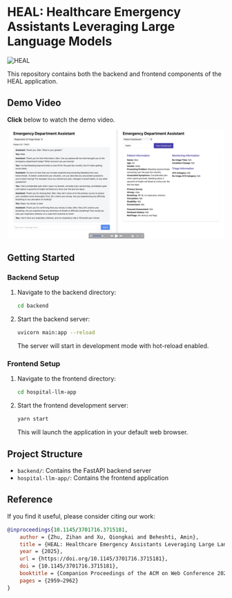 # HEAL: Healthcare Emergency Assistants Leveraging Large Language Models


![HEAL](./HEAL%20Process.png)

This repository contains both the backend and frontend components of the HEAL application.

## Demo Video

**Click** below to watch the demo video.

[![HEAL Demo](demo_cover.jpeg)](https://youtu.be/qFew6FUd1gU)

## Getting Started

### Backend Setup
1. Navigate to the backend directory:
   ```bash
   cd backend
   ```

2. Start the backend server:
   ```bash
   uvicorn main:app --reload
   ```
   The server will start in development mode with hot-reload enabled.

### Frontend Setup
1. Navigate to the frontend directory:
   ```bash
   cd hospital-llm-app
   ```

2. Start the frontend development server:
   ```bash
   yarn start
   ```
   This will launch the application in your default web browser.

## Project Structure
- `backend/`: Contains the FastAPI backend server
- `hospital-llm-app/`: Contains the frontend application

## Reference
If you find it useful, please consider citing our work:

```bibtex
@inproceedings{10.1145/3701716.3715181,
    author = {Zhu, Zihan and Xu, Qiongkai and Beheshti, Amin},
    title = {HEAL: Healthcare Emergency Assistants Leveraging Large Language Models},
    year = {2025},
    url = {https://doi.org/10.1145/3701716.3715181},
    doi = {10.1145/3701716.3715181},
    booktitle = {Companion Proceedings of the ACM on Web Conference 2025},
    pages = {2959–2962}
}
```
